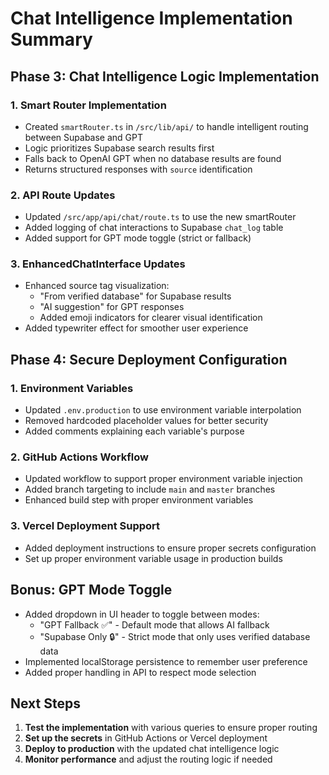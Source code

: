 # Chat Intelligence Implementation Summary

## Phase 3: Chat Intelligence Logic Implementation

### 1. Smart Router Implementation
- Created `smartRouter.ts` in `/src/lib/api/` to handle intelligent routing between Supabase and GPT
- Logic prioritizes Supabase search results first
- Falls back to OpenAI GPT when no database results are found
- Returns structured responses with `source` identification

### 2. API Route Updates
- Updated `/src/app/api/chat/route.ts` to use the new smartRouter
- Added logging of chat interactions to Supabase `chat_log` table
- Added support for GPT mode toggle (strict or fallback)

### 3. EnhancedChatInterface Updates
- Enhanced source tag visualization:
  - "From verified database" for Supabase results
  - "AI suggestion" for GPT responses
  - Added emoji indicators for clearer visual identification
- Added typewriter effect for smoother user experience

## Phase 4: Secure Deployment Configuration

### 1. Environment Variables
- Updated `.env.production` to use environment variable interpolation
- Removed hardcoded placeholder values for better security
- Added comments explaining each variable's purpose

### 2. GitHub Actions Workflow
- Updated workflow to support proper environment variable injection
- Added branch targeting to include `main` and `master` branches
- Enhanced build step with proper environment variables

### 3. Vercel Deployment Support
- Added deployment instructions to ensure proper secrets configuration
- Set up proper environment variable usage in production builds

## Bonus: GPT Mode Toggle

- Added dropdown in UI header to toggle between modes:
  - "GPT Fallback ✅" - Default mode that allows AI fallback
  - "Supabase Only 🔒" - Strict mode that only uses verified database data
- Implemented localStorage persistence to remember user preference
- Added proper handling in API to respect mode selection

## Next Steps

1. **Test the implementation** with various queries to ensure proper routing
2. **Set up the secrets** in GitHub Actions or Vercel deployment
3. **Deploy to production** with the updated chat intelligence logic
4. **Monitor performance** and adjust the routing logic if needed
